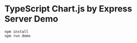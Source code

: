 TypeScript Chart.js by Express Server Demo
==========================================

```
npm install
npm run demo
```

